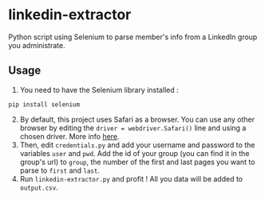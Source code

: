 # linkedin-extractor
Python script using Selenium to parse member's info from a LinkedIn group you administrate.

## Usage
1. You need to have the Selenium library installed :
```
pip install selenium
```
2. By default, this project uses Safari as a browser. You can use any other browser by editing the `driver = webdriver.Safari()` line and using a chosen driver. More info [here](https://www.selenium.dev/documentation/en/webdriver/driver_requirements/).
3. Then, edit `credentials.py` and add your username and password to the variables `user` and `pwd`. Add the id of your group (you can find it in the group's url) to `group`, the number of the first and last pages you want to parse to `first` and `last`.
4. Run `linkedin-extractor.py` and profit ! All you data will be added to `output.csv`.
